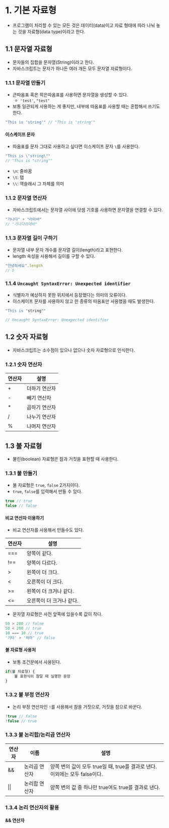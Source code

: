 # 1. 기본 자료형
- 프로그램이 처리할 수 있는 모든 것은 데이터(data)이고 자료 형태에 따라 나눠 놓는 것을 자료형(data type)이라고 한다.

## 1.1 문자열 자료형
- 문자들의 집합을 문자열(String)이라고 한다.
- 자바스크립트는 문자가 하나든 여러 개든 모두 문자열 자료형이다.

### 1.1.1 문자열 만들기
- 큰따옴표 혹은 작은따옴표를 사용하면 문자열을 생성할 수 있다.
	- `'test'`, `"test"`
- 보통 일관되게 사용하는 게 좋지만, 내부에 따옴표를 사용할 때는 혼합해서 쓰기도 한다.
```javascript
"This is 'string'" // "This is 'string'"
```

#### 이스케이프 문자
- 따옴표를 문자 그대로 사용하고 싶다면 이스케이프 문자 `\`를 사용한다.
```javascript
"This is \"string\""
// "This is "string""
```
- `\n`: 줄바꿈
- `\t`: 탭
- `\\`: 역슬래시 그 자체를 의미

### 1.1.2 문자열 연산자
- 자바스크립트에서는 문자열 사이에 덧셈 기호를 사용하면 문자열을 연결할 수 있다.
```javascript
"가나다" + "라마바"
// "가나다라마바"
```

### 1.1.3 문자열 길이 구하기
- 문자열 내부 문자 개수를 문자열 길이(length)라고 표현한다.
- length 속성을 사용해서 길이를 구할 수 있다.
```javascript
"안녕하세요".length
// 5
```

### 1.1.4 `Uncaught SyntaxError: Unexpected identifier`
- 식별자가 예상하지 못한 위치에서 등장했다는 의미의 오류이다.
- 이스케이프 문자를 사용하지 않고 한 종류의 따옴표만 사용했을 때도 발생한다.
```javascript
"This is "string""

// Uncaught SyntaxError: Unexpected identifier
```

## 1.2 숫자 자료형
- 자바스크립트는 소수점이 있으나 없으나 숫자 자료형으로 인식한다.

### 1.2.1 숫자 연산자
| 연산자 | 설명      |
| --- | ------- |
| +   | 더하기 연산자 |
| -   | 빼기 연산자  |
| *   | 곱하기 연산자 |
| /   | 나누기 연산자 |
| %   | 나머지 연산자 |

## 1.3 불 자료형
- 불린(boolean) 자료형은 참과 거짓을 표현할 때 사용한다.

### 1.3.1 불 만들기
- 불 자료형은 `true`, `false` 2가지이다.
- `true`, `false`를 입력해서 만들 수 있다.
```javascript
true // true
false // false
```

#### 비교 연산자 이용하기
- 비교 연산자를 사용해서 만들수도 있다.

| 연산자 | 설명             |
| --- | -------------- |
| === | 양쪽이 같다.        |
| !== | 양쪽이 다르다.       |
| >   | 왼쪽이 더 크다.      |
| <   | 오른쪽이 더 크다.     |
| >=  | 왼쪽이 더 크거나 같다.  |
| <=  | 오른쪽이 더 크거나 같다. |
- 문자열 자료형은 사전 앞쪽에 있을수록 값이 작다.
```javascript
50 > 200 // false
50 < 200 // true
10 === 10 // true
'기타' > '하마' // false
```

#### 불 자료형 사용처
- 보통 조건문에서 사용된다.
```javascript
if(불 자료형) {
	불 표현식이 참일 때 실행한 문장
}
```

### 1.3.2 불 부정 연산자
- 논리 부정 연산자인 `!`를 사용해서 참을 거짓으로, 거짓을 참으로 바꾼다.
```javascript
!true // false
!false // true
```

### 1.3.3 불 논리합/논리곱 연산자
| 연산자  | 이름      | 설명                                                  |
| ---- | ------- | --------------------------------------------------- |
| &&   | 논리곱 연산자 | 양쪽 변의 값이 모두 true일 때, true를 결과로 낸다. 이외에는 모두 false이다. |
| \|\| | 논리합 연산자 | 양쪽 변의 값 중 하나만 true여도 true를 결과로 낸다.                  |

### 1.3.4 논리 연산자의 활용
#### && 연산자
